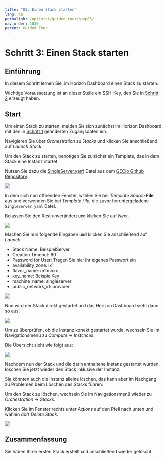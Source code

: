 ```yaml
---
title: "03: Einen Stack starten"
lang: de
permalink: /optimist/guided_tour/step03/
nav_order: 1030
parent: Guided Tour
---
```


# Schritt 3: Einen Stack starten

## Einführung

In diesem Schritt lernen Sie, im Horizon Dashboard
einen Stack zu starten.

Wichtige Voraussetzung ist an dieser Stelle ein SSH-Key, den Sie in
[Schritt 2](/optimist/guided_tour/step02/) erzeugt haben.

## Start

Um einen Stack zu starten, melden Sie sich zunächst im Horizon Dashboard
mit den in [Schritt 1](/optimist/guided_tour/step01/) geänderten Zugangsdaten ein.

Navigieren Sie über *Orchestration* zu *Stacks* und klicken Sie anschließend auf *Launch Stack*.

Um den Stack zu starten, benötigen Sie zunächst ein Template,
das in dem Stack eine Instanz startet.

Nutzen Sie dazu die [SingleServer.yaml](https://github.com/gecio/openstack_examples/blob/master/heat/templates/SingleServer/SingleServer.yaml) Datei aus dem [GECio Github Repository](https://github.com/gecio/).

![](attachments/13536111.png)

In dem sich nun öffnenden Fenster, wählen Sie bei *Template Source*
**File** aus und verwenden Sie bei *Template File*, die zuvor heruntergeladene `SingleServer.yaml` Datei.

Belassen Sie den Rest unverändert und klicken Sie auf *Next*.

![](attachments/13536112.png)

Machen Sie nun folgende Eingaben und klicken Sie anschließend auf *Launch*:

- Stack Name: BeispielServer
- Creation Timeout: 60
- Password for User: Tragen Sie hier Ihr eigenes Passwort ein
- availability\_zone: ix1
- flavor\_name: m1.micro
- key\_name: BeispielKey
- machine\_name: singleserver
- public\_network\_id: provider

![](attachments/13536113.png)

Nun wird der Stack direkt gestartet und das Horizon Dashboard
sieht dann so aus:

![](attachments/13536114.png)

Um zu überprüfen, ob die Instanz korrekt gestartet wurde, wechseln Sie im Navigationsmenü zu *Compute* → *Instances*.

Die Übersicht sieht  wie folgt aus:

![](attachments/13536115.png)

Nachdem nun der Stack und die darin enthaltene Instanz
gestartet wurden, löschen Sie jetzt wieder den Stack inklusive der Instanz.

Sie könnten auch die Instanz alleine löschen, das kann aber im Nachgang
zu Problemen beim Löschen des Stacks führen.

Um den Stack zu löschen, wechseln Sie im Navigationsmenü wieder zu
*Orchestration* → *Stacks*.

Klicken Sie im Fenster rechts unter *Actions* auf den Pfeil nach unten und wählen dort *Delete Stack*.

![](attachments/13536116.png)

## Zusammenfassung

Sie haben Ihren ersten Stack erstellt und anschließend wieder gelöscht.
